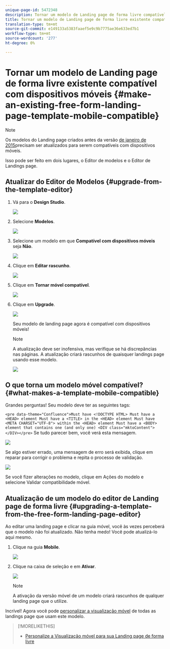```yaml
---
unique-page-id: 5472348
description: Tornar um modelo de Landing page de forma livre compatível com dispositivos móveis - Documentos do marketing - Documentação do produto
title: Tornar um modelo de Landing page de forma livre existente compatível com dispositivos móveis
translation-type: tm+mt
source-git-commit: e149133a5383faaef5e9c9b7775ae36e633ed7b1
workflow-type: tm+mt
source-wordcount: '277'
ht-degree: 0%

---
```



# Tornar um modelo de Landing page de forma livre existente compatível com dispositivos móveis {#make-an-existing-free-form-landing-page-template-mobile-compatible}

>[!NOTE]
>
>Os modelos do Landing page criados antes da versão [de janeiro de 2015](../../../../release-notes/2015/release-notes-january-2015.md)precisam ser atualizados para serem compatíveis com dispositivos móveis.

Isso pode ser feito em dois lugares, o Editor de modelos e o Editor de Landings page.

## Atualizar do Editor de Modelos {#upgrade-from-the-template-editor}

1. Vá para o **Design Studio**.

   ![](assets/designstudio-1.png)

1. Selecione **Modelos**.

   ![](assets/image2015-1-22-20-3a20-3a2.png)

1. Selecione um modelo em que **Compatível com dispositivos móveis** seja **Não**.

   ![](assets/image2015-1-22-20-3a22-3a24.png)

1. Clique em **Editar rascunho**.

   ![](assets/image2015-1-22-20-3a25-3a36.png)

1. Clique em **Tornar móvel compatível**.

   ![](assets/image2015-1-22-20-3a30-3a33.png)

1. Clique em **Upgrade**.

   ![](assets/image2015-1-22-20-3a32-3a45.png)

   Seu modelo de landing page agora é compatível com dispositivos móveis!

   >[!NOTE]
   >
   >A atualização deve ser inofensiva, mas verifique se há discrepâncias nas páginas. A atualização criará rascunhos de quaisquer landings page usando esse modelo.

   ![](assets/image2015-1-22-20-3a36-3a43.png)

## O que torna um modelo móvel compatível? {#what-makes-a-template-mobile-compatible}

Grandes perguntas! Seu modelo deve ter as seguintes tags:

`<pre data-theme="Confluence">Must have <!DOCTYPE HTML> Must have a <HEAD> element Must have a <TITLE> in the <HEAD> element Must have <META CHARSET="UTF-8"> within the <HEAD> element Must have a <BODY> element that contains one (and only one) <DIV class="mktoContent"></DIV></pre>`  Se tudo parecer bem, você verá esta mensagem.

![](assets/image2015-1-22-20-3a41-3a31.png)

Se algo estiver errado, uma mensagem de erro será exibida, clique em reparar para corrigir o problema e repita o processo de validação.

![](assets/image2015-1-22-20-3a43-3a20.png)

Se você fizer alterações no modelo, clique em Ações do modelo e selecione Validar compatibilidade móvel.

## Atualização de um modelo do editor de Landing page de forma livre {#upgrading-a-template-from-the-free-form-landing-page-editor}

Ao editar uma landing page e clicar na guia móvel, você às vezes perceberá que o modelo não foi atualizado. Não tenha medo! Você pode atualizá-lo aqui mesmo.

1. Clique na guia **Mobile**.

   ![](assets/image2015-1-22-20-3a48-3a19.png)

1. Clique na caixa de seleção e em **Ativar**.

   ![](assets/image2015-1-22-20-3a49-3a34.png)

   >[!NOTE]
   >
   >A ativação da versão móvel de um modelo criará rascunhos de qualquer landing page que o utilize.

Incrível! Agora você pode [personalizar a visualização móvel](../../../../product-docs/demand-generation/landing-pages/free-form-landing-pages/customize-mobile-view-for-your-free-form-landing-page.md) de todas as landings page que usam este modelo.

>[!MORELIKETHIS]
>
>* [Personalize a Visualização móvel para sua Landing page de forma livre](../../../../product-docs/demand-generation/landing-pages/free-form-landing-pages/customize-mobile-view-for-your-free-form-landing-page.md)

>



